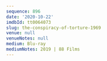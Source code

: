 ```yaml
---
sequence: 896
date: '2020-10-22'
imdbId: tt0064073
slug: the-conspiracy-of-torture-1969
venue: null
venueNotes: null
medium: Blu-ray
mediumNotes: 2019 | 88 Films
---
```


